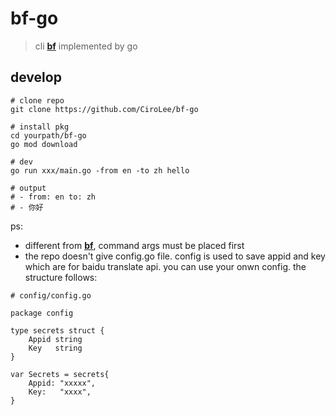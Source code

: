 # bf-go    
> cli **[bf](https://github.com/CiroLee/bf)** implemented by go  

## develop    
```shell
# clone repo
git clone https://github.com/CiroLee/bf-go

# install pkg
cd yourpath/bf-go
go mod download

# dev
go run xxx/main.go -from en -to zh hello

# output 
# - from: en to: zh
# - 你好

```

ps:     
- different from **[bf](https://github.com/CiroLee/bf)**, command args must be placed first   
- the repo doesn't give config.go file. config is used to save appid and key which are for baidu translate api. you can use your onwn config. the structure follows:      

```shell
# config/config.go

package config

type secrets struct {
	Appid string
	Key   string
}

var Secrets = secrets{
	Appid: "xxxxx",
	Key:   "xxxx",
}
```
